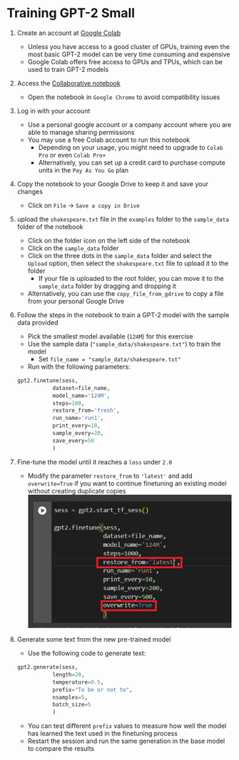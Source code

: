 # Training GPT-2 Small

1. Create an account at [Google Colab](https://colab.research.google.com)
   - Unless you have access to a good cluster of GPUs, training even the most basic GPT-2 model can be very time consuming and expensive
   - Google Colab offers free access to GPUs and TPUs, which can be used to train GPT-2 models
2. Access the [Collaborative notebook](https://colab.research.google.com/drive/1VLG8e7YSEwypxU-noRNhsv5dW4NfTGce)
   - Open the notebook in `Google Chrome` to avoid compatibility issues
3. Log in with your account
   - Use a personal google account or a company account where you are able to manage sharing permissions
   - You may use a free Colab account to run this notebook
     - Depending on your usage, you might need to upgrade to `Colab Pro` or even `Colab Pro+`
     - Alternatively, you can set up a credit card to purchase compute units in the `Pay As You Go` plan
4. Copy the notebook to your Google Drive to keep it and save your changes
   - Click on `File` -> `Save a copy in Drive`
5. upload the `shakespeare.txt` file in the `examples` folder to the `sample_data` folder of the notebook
   - Click on the folder icon on the left side of the notebook
   - Click on the `sample_data` folder
   - Click on the three dots in the `sample_data` folder and select the `Upload` option, then select the `shakespeare.txt` file to upload it to the folder
     - If your file is uploaded to the root folder, you can move it to the `sample_data` folder by dragging and dropping it
   - Alternatively, you can use the `copy_file_from_gdrive` to copy a file from your personal Google Drive
6. Follow the steps in the notebook to train a GPT-2 model with the sample data provided
   - Pick the smallest model available (`124M`) for this exercise
   - Use the sample data (`"sample_data/shakespeare.txt"`) to train the model
     - Set `file_name = "sample_data/shakespeare.txt"`
   - Run with the following parameters:

   ```python
   gpt2.finetune(sess,
              dataset=file_name,
              model_name='124M',
              steps=100,
              restore_from='fresh',
              run_name='run1',
              print_every=10,
              sample_every=20,
              save_every=50
              )
   ```

7. Fine-tune the model until it reaches a `loss` under `2.0`
   - Modify the parameter `restore_from` to `'latest'` and add `overwrite=True` if you want to continue finetuning an existing model without creating duplicate copies
     ![configure finetuning to repeat](../images/configure_finetuning_to_repeat.png)

8. Generate some text from the new pre-trained model

   - Use the following code to generate text:

   ```python
   gpt2.generate(sess,
              length=20,
              temperature=0.5,
              prefix="To be or not to",
              nsamples=5,
              batch_size=5
              )
   ```

   - You can test different `prefix` values to measure how well the model has learned the text used in the finetuning process
   - Restart the session and run the same generation in the base model to compare the results
